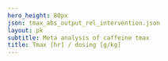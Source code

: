 ```yaml
---
hero_height: 80px
json: tmax_abs_output_rel_intervention.json
layout: pk
subtitle: Meta analysis of caffeine tmax
title: Tmax [hr] / dosing [g/kg]
---
```

